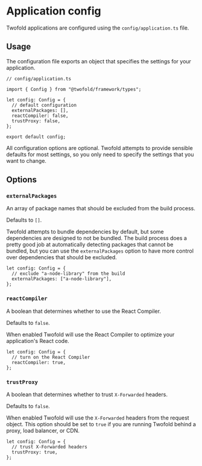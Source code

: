 # Application config

Twofold applications are configured using the `config/application.ts` file.

## Usage

The configuration file exports an object that specifies the settings for your application.

```tsx
// config/application.ts

import { Config } from "@twofold/framework/types";

let config: Config = {
  // default configuration
  externalPackages: [],
  reactCompiler: false,
  trustProxy: false,
};

export default config;
```

All configuration options are optional. Twofold attempts to provide sensible defaults for most settings, so you only need to specify the settings that you want to change.

## Options

### `externalPackages`

An array of package names that should be excluded from the build process.

Defaults to `[]`.

Twofold attempts to bundle dependencies by default, but some dependencies are designed to not be bundled. The build process does a pretty good job at automatically detecting packages that cannot be bundled, but you can use the `externalPackages` option to have more control over dependencies that should be excluded.

```tsx
let config: Config = {
  // exclude "a-node-library" from the build
  externalPackages: ["a-node-library"],
};
```

### `reactCompiler`

A boolean that determines whether to use the React Compiler.

Defaults to `false`.

When enabled Twofold will use the React Compiler to optimize your application's React code.

```tsx
let config: Config = {
  // turn on the React Compiler
  reactCompiler: true,
};
```

### `trustProxy`

A boolean that determines whether to trust `X-Forwarded` headers.

Defaults to `false`.

When enabled Twofold will use the `X-Forwarded` headers from the request object. This option should be set to `true` if you are running Twofold behind a proxy, load balancer, or CDN.

```tsx
let config: Config = {
  // trust X-Forwarded headers
  trustProxy: true,
};
```

